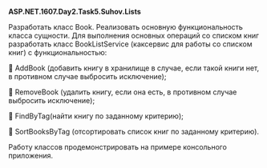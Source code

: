 ﻿<b>ASP.NET.1607.Day2.Task5.Suhov.Lists</b>

Разработать класс Book. Реализовать основную функциональность класса сущности. 
Для выполнения основных операций со списком книг разработать класс BookListService 
(каксервис для работы со списком книг) с функциональностью:

 AddBook (добавить книгу в хранилище в случае, если такой книги нет, в противном случае выбросить исключение);

 RemoveBook (удалить книгу, если она есть, в противном случае выбросить исключение);

 FindByTag(найти книгу по заданному критерию);

 SortBooksByTag (отсортировать список книг по заданному критерию).


Работу классов продемонстрировать на примере консольного приложения.
